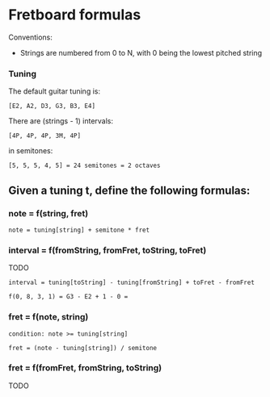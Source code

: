 
# Fretboard formulas

Conventions:

- Strings are numbered from 0 to N, with 0 being the lowest pitched string

### Tuning

The default guitar tuning is:

    [E2, A2, D3, G3, B3, E4]

There are (strings - 1) intervals:

    [4P, 4P, 4P, 3M, 4P]

in semitones:

    [5, 5, 5, 4, 5] = 24 semitones = 2 octaves  


## Given a tuning t, define the following formulas:

### note = f(string, fret)

    note = tuning[string] + semitone * fret    

### interval = f(fromString, fromFret, toString, toFret)

TODO

    interval = tuning[toString] - tuning[fromString] + toFret - fromFret
    
    f(0, 8, 3, 1) = G3 - E2 + 1 - 0 = 
    

### fret = f(note, string)

    condition: note >= tuning[string]
    
    fret = (note - tuning[string]) / semitone

### fret = f(fromFret, fromString, toString)

TODO
